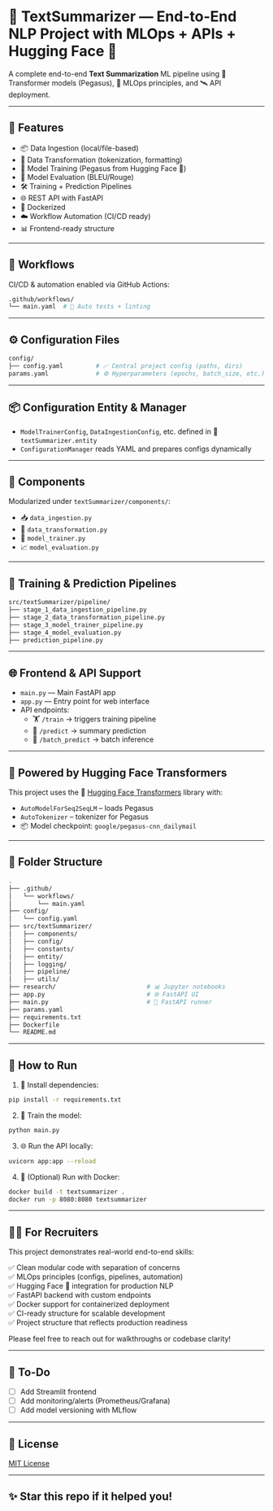 # 🧾 TextSummarizer — End-to-End NLP Project with MLOps + APIs + Hugging Face 🤗

A complete end-to-end **Text Summarization** ML pipeline using 🧠 Transformer models (Pegasus), 🧰 MLOps principles, and 🛰️ API deployment.

---

## 🚀 Features

- 📦 Data Ingestion (local/file-based)
- 🔧 Data Transformation (tokenization, formatting)
- 🧠 Model Training (Pegasus from Hugging Face 🤗)
- 🧪 Model Evaluation (BLEU/Rouge)
- 🛠️ Training + Prediction Pipelines
- 🌐 REST API with FastAPI
- 🐳 Dockerized
- ☁️ Workflow Automation (CI/CD ready)
- 📊 Frontend-ready structure

---

## 🔄 Workflows

CI/CD & automation enabled via GitHub Actions:

```bash
.github/workflows/
└── main.yaml  # 🔁 Auto tests + linting
```

---

## ⚙️ Configuration Files

```bash
config/
├── config.yaml         # ✅ Central project config (paths, dirs)
params.yaml             # ⚙️ Hyperparameters (epochs, batch_size, etc.)
```

---

## 📦 Configuration Entity & Manager

- `ModelTrainerConfig`, `DataIngestionConfig`, etc. defined in 🧠 `textSummarizer.entity`
- `ConfigurationManager` reads YAML and prepares configs dynamically

---

## 🧩 Components

Modularized under `textSummarizer/components/`:

- 📥 `data_ingestion.py`
- 🧽 `data_transformation.py`
- 🤖 `model_trainer.py`
- 📈 `model_evaluation.py`

---

## 🧬 Training & Prediction Pipelines

```bash
src/textSummarizer/pipeline/
├── stage_1_data_ingestion_pipeline.py
├── stage_2_data_transformation_pipeline.py
├── stage_3_model_trainer_pipeline.py
├── stage_4_model_evaluation.py
├── prediction_pipeline.py
```

---

## 🌐 Frontend & API Support

- `main.py` — Main FastAPI app
- `app.py` — Entry point for web interface
- API endpoints:
  - 🏋️ `/train` → triggers training pipeline
  - 🔮 `/predict` → summary prediction
  - 📂 `/batch_predict` → batch inference

---

## 🤗 Powered by Hugging Face Transformers

This project uses the 🤗 [Hugging Face Transformers](https://huggingface.co/docs/transformers/index) library with:

- `AutoModelForSeq2SeqLM` – loads Pegasus
- `AutoTokenizer` – tokenizer for Pegasus
- 📦 Model checkpoint: `google/pegasus-cnn_dailymail`

---

## 📁 Folder Structure

```bash
.
├── .github/
│   └── workflows/
│       └── main.yaml
├── config/
│   └── config.yaml
├── src/textSummarizer/
│   ├── components/
│   ├── config/
│   ├── constants/
│   ├── entity/
│   ├── logging/
│   ├── pipeline/
│   ├── utils/
├── research/                         # 📊 Jupyter notebooks
├── app.py                            # 🌐 FastAPI UI
├── main.py                           # 🚀 FastAPI runner
├── params.yaml
├── requirements.txt
├── Dockerfile
└── README.md
```

---

## 🧪 How to Run

1. 🔨 Install dependencies:

```bash
pip install -r requirements.txt
```

2. 🚀 Train the model:

```bash
python main.py
```

3. 🌐 Run the API locally:

```bash
uvicorn app:app --reload
```

4. 🐳 (Optional) Run with Docker:

```bash
docker build -t textsummarizer .
docker run -p 8080:8080 textsummarizer
```

---

## 🧑‍💼 For Recruiters

This project demonstrates real-world end-to-end skills:

✅ Clean modular code with separation of concerns  
✅ MLOps principles (configs, pipelines, automation)  
✅ Hugging Face 🤗 integration for production NLP  
✅ FastAPI backend with custom endpoints  
✅ Docker support for containerized deployment  
✅ CI-ready structure for scalable development  
✅ Project structure that reflects production readiness  

Please feel free to reach out for walkthroughs or codebase clarity!

---

## 📌 To-Do

- [ ] Add Streamlit frontend
- [ ] Add monitoring/alerts (Prometheus/Grafana)
- [ ] Add model versioning with MLflow

---

## 📄 License

[MIT License](LICENSE)

---

## ✨ Star this repo if it helped you!
